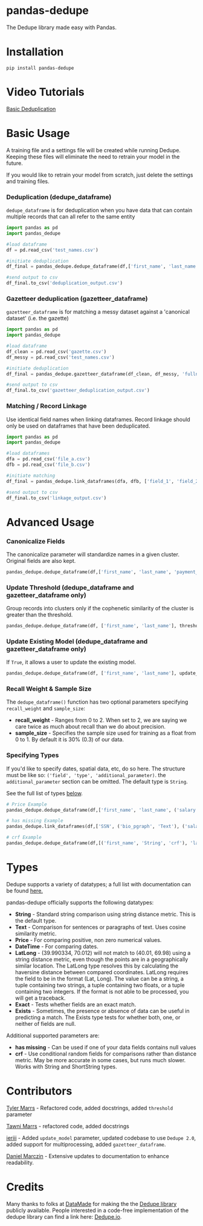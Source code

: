 # pandas-dedupe

The Dedupe library made easy with Pandas.

# Installation

```
pip install pandas-dedupe
```

# Video Tutorials

[Basic Deduplication](https://www.youtube.com/watch?v=lCFEzRaqoJA)

# Basic Usage

A training file and a settings file will be created while running Dedupe.
Keeping these files will eliminate the need to retrain your model in the future.

If you would like to retrain your model from scratch, just delete the settings and training files.

### Deduplication (dedupe_dataframe)
`dedupe_dataframe` is for deduplication when you have data that can contain multiple records that can all refer to the same entity

```python
import pandas as pd
import pandas_dedupe

#load dataframe
df = pd.read_csv('test_names.csv')

#initiate deduplication
df_final = pandas_dedupe.dedupe_dataframe(df,['first_name', 'last_name', 'middle_initial'])

#send output to csv
df_final.to_csv('deduplication_output.csv')
```

### Gazetteer deduplication (gazetteer_dataframe)
`gazetteer_dataframe` is for matching a messy dataset against a 'canonical dataset' (i.e. the gazette)

```python
import pandas as pd
import pandas_dedupe

#load dataframe
df_clean = pd.read_csv('gazette.csv')
df_messy = pd.read_csv('test_names.csv')

#initiate deduplication
df_final = pandas_dedupe.gazetteer_dataframe(df_clean, df_messy, 'fullname', canonicalize=True)

#send output to csv
df_final.to_csv('gazetteer_deduplication_output.csv')
```


### Matching / Record Linkage

Use identical field names when linking dataframes.
Record linkage should only be used on dataframes that have been deduplicated.

```python
import pandas as pd
import pandas_dedupe

#load dataframes
dfa = pd.read_csv('file_a.csv')
dfb = pd.read_csv('file_b.csv')

#initiate matching
df_final = pandas_dedupe.link_dataframes(dfa, dfb, ['field_1', 'field_2', 'field_3', 'field_4'])

#send output to csv
df_final.to_csv('linkage_output.csv')
```

# Advanced Usage

### Canonicalize Fields

The canonicalize parameter will standardize names in a given cluster. Original fields are also kept.

```python
pandas_dedupe.dedupe_dataframe(df,['first_name', 'last_name', 'payment_type'], canonicalize=True)
```

### Update Threshold (dedupe_dataframe and gazetteer_dataframe only)

Group records into clusters only if the cophenetic similarity of the cluster is greater than
the threshold.

```python
pandas_dedupe.dedupe_dataframe(df, ['first_name', 'last_name'], threshold=.7)
```

### Update Existing Model (dedupe_dataframe and gazetteer_dataframe only)

If `True`, it allows a user to update the existing model.

```python
pandas_dedupe.dedupe_dataframe(df, ['first_name', 'last_name'], update_model=True)
```

### Recall Weight & Sample Size

The `dedupe_dataframe()` function has two optional parameters specifying `recall_weight` and `sample_size`:

- **recall_weight** - Ranges from 0 to 2. When set to 2, we are saying we care twice as much
  about recall than we do about precision.
- **sample_size** - Specifies the sample size used for training as a float from 0 to 1.
  By default it is 30% (0.3) of our data.

### Specifying Types

If you'd like to specify dates, spatial data, etc, do so here. The structure must be like so:
`('field', 'type', 'additional_parameter)`. the `additional_parameter` section can be omitted.
The default type is `String`.

See the full list of types [below](#Types).

```python
# Price Example
pandas_dedupe.dedupe_dataframe(df,['first_name', 'last_name', ('salary', 'Price')])

# has missing Example
pandas_dedupe.link_dataframes(df,['SSN', ('bio_pgraph', 'Text'), ('salary', 'Price', 'has missing')])

# crf Example
pandas_dedupe.dedupe_dataframe(df,[('first_name', 'String', 'crf'), 'last_name', (m_initial, 'Exact')])
```

# Types

Dedupe supports a variety of datatypes; a full list with documentation can be found [here.](https://docs.dedupe.io/en/latest/Variable-definition.html#)

pandas-dedupe officially supports the following datatypes:

- **String** - Standard string comparison using string distance metric. This is the default type.
- **Text** - Comparison for sentences or paragraphs of text. Uses cosine similarity metric.
- **Price** - For comparing positive, non zero numerical values.
- **DateTime** - For comparing dates.
- **LatLong** - (39.990334, 70.012) will not match to (40.01, 69.98) using a string distance
  metric, even though the points are in a geographically similar location. The LatLong type resolves
  this by calculating the haversine distance between compared coordinates. LatLong requires
  the field to be in the format (Lat, Long). The value can be a string, a tuple containing two
  strings, a tuple containing two floats, or a tuple containing two integers. If the format
  is not able to be processed, you will get a traceback.
- **Exact** - Tests whether fields are an exact match.
- **Exists** - Sometimes, the presence or absence of data can be useful in predicting a match.
  The Exists type tests for whether both, one, or neither of fields are null.

Additional supported parameters are:

- **has missing** - Can be used if one of your data fields contains null values
- **crf** - Use conditional random fields for comparisons rather than distance metric. May be more
  accurate in some cases, but runs much slower. Works with String and ShortString types.

# Contributors

[Tyler Marrs](http://tylermarrs.com/) - Refactored code, added docstrings, added `threshold` parameter

[Tawni Marrs](https://github.com/tawnimarrs) - refactored code, added docstrings

[ieriii](https://github.com/ieriii) - Added `update_model` parameter, updated codebase to use `Dedupe 2.0`, added support for multiprocessing, added `gazetteer_dataframe`.

[Daniel Marczin](https://github.com/dim5) - Extensive updates to documentation to enhance readability.

# Credits

Many thanks to folks at [DataMade](https://datamade.us/) for making the the [Dedupe library](https://github.com/dedupeio/dedupe) publicly available. People interested in a code-free implementation of the dedupe library can find a link here: [Dedupe.io](https://dedupe.io/pricing/).
